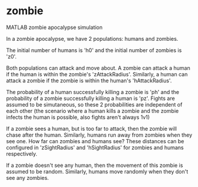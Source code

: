 # zombie
MATLAB zombie apocalypse simulation

In a zombie apocalypse, we have 2 populations: humans and zombies.

The initial number of humans is 'h0' and the initial number of zombies is 'z0'.

Both populations can attack and move about. A zombie can attack a human if the human is within the zombie's 'zAttackRadius'. 
Similarly, a human can attack a zombie if the zombie is within the human's 'hAttackRadius'.

The probability of a human successfully killing a zombie is 'ph' and the probability of a zombie successfully killing a human is 'pz'. Fights are assumed to be simutaneous, so these 2 probabilities are independent of each other (the scenario where a human kills a zombie and the zombie infects the human is possible, also fights aren't always 1v1)

If a zombie sees a human, but is too far to attack, then the zombie will chase after the human. Similarly, humans run away from zombies when they see one. How far can zombies and humans see? These distances can be configured in 'zSightRadius' and 'hSightRadius' for zombies and humans respectively.

If a zombie doesn't see any human, then the movement of this zombie is assumed to be random. Similarly, humans move randomly when they don't see any zombies.


